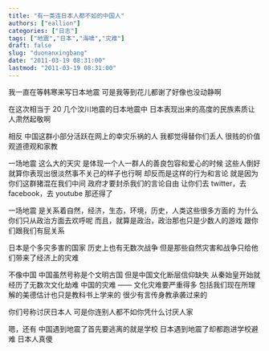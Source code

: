 ```yaml
---
title: "有一类连日本人都不如的中国人"
authors: ["eallion"]
categories: ["日志"]
tags: ["地震","日本","海啸","灾难"]
draft: false
slug: "duonanxingbang"
date: "2011-03-19 08:31:00"
lastmod: "2011-03-19 08:31:00"
---
```


我一直在等韩寒来写日本地震
可是我等到花儿都谢了好像也没动静啊

在这次相当于 20 几个汶川地震的日本地震中
日本表现出来的高度的民族素质让人肃然起敬啊

相反
中国这群小部分活跃在网上的幸灾乐祸的人
我都觉得替你们丢人
很贱的价值观道德观和家教

一场地震
这么大的天灾
是体现一个人一群人的善良包容和爱心的时候
这些人倒好
就算你表现出很淡然事不关己的样子也行啊
却反而是这样的行为和言论
就是因为你们这群猪混在我们中间
政府才要封杀我们的言论自由
让你们去 twitter，去 facebook，去 youtube 那还得了

一场地震
是关系着自然，经济，生态，环境，历史，人类这些很多方面的
为什么你们只从政治方面去欢呼呢
而且，就算是政治，政治那也只是少数人的游戏
跟你们跟我们有屁关系

日本是个多灾多害的国家
历史上也有无数次战争
但是那些自然灾害和战争只给他们带来了经济上的灾难

不像中国
中国虽然号称是个文明古国
但是中国文化断层信仰缺失
从秦始皇开始就经历了无数次文化劫难
中国的灾难 —— 文化灾难要严重得多
包括我们现在所理解的美德估计也只是教科书上学来的
很少有言传身教承袭过来的

你们号称讨厌日本人
可是你连别人都不如你凭什么讨厌人家

嗯，还有
中国遇到地震了首先要逃离的就是学校
日本遇到地震了却都跑进学校避难
日本人真傻
